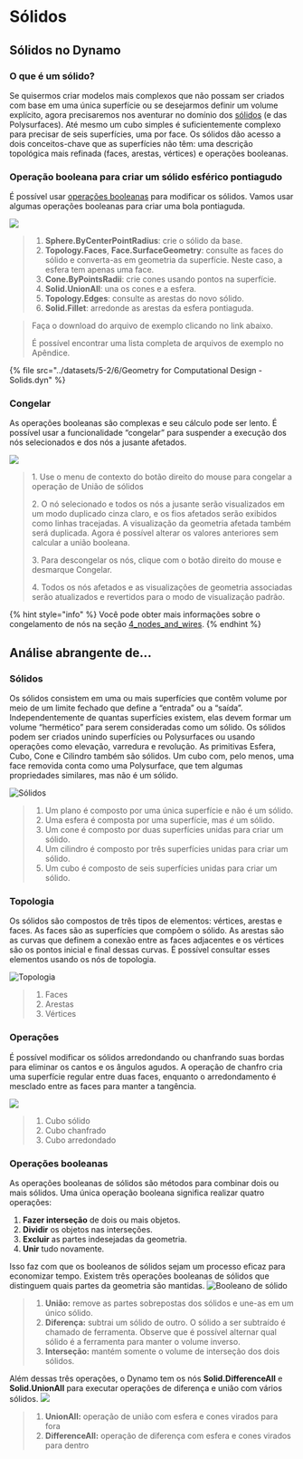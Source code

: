 # Sólidos

## Sólidos no Dynamo

### O que é um sólido?

Se quisermos criar modelos mais complexos que não possam ser criados com base em uma única superfície ou se desejarmos definir um volume explícito, agora precisaremos nos aventurar no domínio dos [sólidos](6-solids.md#solids) (e das Polysurfaces). Até mesmo um cubo simples é suficientemente complexo para precisar de seis superfícies, uma por face. Os sólidos dão acesso a dois conceitos-chave que as superfícies não têm: uma descrição topológica mais refinada (faces, arestas, vértices) e operações booleanas.

### Operação booleana para criar um sólido esférico pontiagudo

É possível usar [operações booleanas](6-solids.md#boolean-operations) para modificar os sólidos. Vamos usar algumas operações booleanas para criar uma bola pontiaguda.

![](../images/5-2/6/solids-spikyball.jpg)

> 1. **Sphere.ByCenterPointRadius**: crie o sólido da base.
> 2. **Topology.Faces**, **Face.SurfaceGeometry**: consulte as faces do sólido e converta-as em geometria da superfície. Neste caso, a esfera tem apenas uma face.
> 3. **Cone.ByPointsRadii**: crie cones usando pontos na superfície.
> 4. **Solid.UnionAll**: una os cones e a esfera.
> 5. **Topology.Edges**: consulte as arestas do novo sólido.
> 6. **Solid.Fillet**: arredonde as arestas da esfera pontiaguda.

> Faça o download do arquivo de exemplo clicando no link abaixo.
>
> É possível encontrar uma lista completa de arquivos de exemplo no Apêndice.

{% file src="../datasets/5-2/6/Geometry for Computational Design - Solids.dyn" %}

### Congelar

As operações booleanas são complexas e seu cálculo pode ser lento. É possível usar a funcionalidade “congelar” para suspender a execução dos nós selecionados e dos nós a jusante afetados.

![](../images/5-2/6/solids-freezenode.jpg)

> 1\. Use o menu de contexto do botão direito do mouse para congelar a operação de União de sólidos
>
> 2\. O nó selecionado e todos os nós a jusante serão visualizados em um modo duplicado cinza claro, e os fios afetados serão exibidos como linhas tracejadas. A visualização da geometria afetada também será duplicada. Agora é possível alterar os valores anteriores sem calcular a união booleana.
>
> 3\. Para descongelar os nós, clique com o botão direito do mouse e desmarque Congelar.
>
> 4\. Todos os nós afetados e as visualizações de geometria associadas serão atualizados e revertidos para o modo de visualização padrão.

{% hint style="info" %} Você pode obter mais informações sobre o congelamento de nós na seção [4_nodes_and_wires](../../4\_nodes\_and\_wires/ "mention"). {% endhint %}

## Análise abrangente de...

### Sólidos

Os sólidos consistem em uma ou mais superfícies que contêm volume por meio de um limite fechado que define a “entrada” ou a “saída”. Independentemente de quantas superfícies existem, elas devem formar um volume “hermético” para serem consideradas como um sólido. Os sólidos podem ser criados unindo superfícies ou Polysurfaces ou usando operações como elevação, varredura e revolução. As primitivas Esfera, Cubo, Cone e Cilindro também são sólidos. Um cubo com, pelo menos, uma face removida conta como uma Polysurface, que tem algumas propriedades similares, mas não é um sólido.

![Sólidos](../images/5-2/6/Primitives.jpg)

> 1. Um plano é composto por uma única superfície e não é um sólido.
> 2. Uma esfera é composta por uma superfície, mas _é_ um sólido.
> 3. Um cone é composto por duas superfícies unidas para criar um sólido.
> 4. Um cilindro é composto por três superfícies unidas para criar um sólido.
> 5. Um cubo é composto de seis superfícies unidas para criar um sólido.

### Topologia

Os sólidos são compostos de três tipos de elementos: vértices, arestas e faces. As faces são as superfícies que compõem o sólido. As arestas são as curvas que definem a conexão entre as faces adjacentes e os vértices são os pontos inicial e final dessas curvas. É possível consultar esses elementos usando os nós de topologia.

![Topologia](../images/5-2/6/Solid-topology.jpg)

> 1. Faces
> 2. Arestas
> 3. Vértices

### Operações

É possível modificar os sólidos arredondando ou chanfrando suas bordas para eliminar os cantos e os ângulos agudos. A operação de chanfro cria uma superfície regular entre duas faces, enquanto o arredondamento é mesclado entre as faces para manter a tangência.

![](../images/5-2/6/SolidOperations.jpg)

> 1. Cubo sólido
> 2. Cubo chanfrado
> 3. Cubo arredondado

### Operações booleanas

As operações booleanas de sólidos são métodos para combinar dois ou mais sólidos. Uma única operação booleana significa realizar quatro operações:

1. **Fazer interseção** de dois ou mais objetos.
2. **Dividir** os objetos nas interseções.
3. **Excluir** as partes indesejadas da geometria.
4. **Unir** tudo novamente.

Isso faz com que os booleanos de sólidos sejam um processo eficaz para economizar tempo. Existem três operações booleanas de sólidos que distinguem quais partes da geometria são mantidas. ![Booleano de sólido](../images/5-2/6/SolidBooleans.jpg)

> 1. **União:** remove as partes sobrepostas dos sólidos e une-as em um único sólido.
> 2. **Diferença:** subtrai um sólido de outro. O sólido a ser subtraído é chamado de ferramenta. Observe que é possível alternar qual sólido é a ferramenta para manter o volume inverso.
> 3. **Interseção:** mantém somente o volume de interseção dos dois sólidos.

Além dessas três operações, o Dynamo tem os nós **Solid.DifferenceAll** e **Solid.UnionAll** para executar operações de diferença e união com vários sólidos. ![](../images/5-2/6/BooleanAll.jpg)

> 1. **UnionAll:** operação de união com esfera e cones virados para fora
> 2. **DifferenceAll:** operação de diferença com esfera e cones virados para dentro

##
